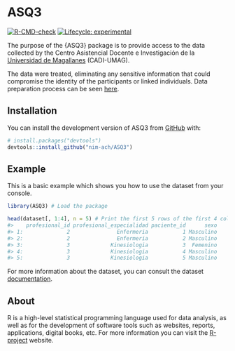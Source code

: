 
<!-- README.md is generated from README.Rmd. Please edit that file -->

# ASQ3

<!-- badges: start -->

[![R-CMD-check](https://github.com/nim-ach/ASQ3/workflows/R-CMD-check/badge.svg)](https://github.com/nim-ach/ASQ3/actions)
[![Lifecycle:
experimental](https://img.shields.io/badge/lifecycle-experimental-orange.svg)](https://lifecycle.r-lib.org/articles/stages.html#experimental)
<!-- badges: end -->

The purpose of the {ASQ3} package is to provide access to the data
collected by the Centro Asistencial Docente e Investigación de la
[Universidad de Magallanes](http://www.umag.cl/) (CADI-UMAG).

The data were treated, eliminating any sensitive information that could
compromise the identity of the participants or linked individuals. Data
preparation process can be seen [here](reference/data-prep.html).

## Installation

You can install the development version of ASQ3 from
[GitHub](https://github.com/) with:

``` r
# install.packages("devtools")
devtools::install_github("nim-ach/ASQ3")
```

## Example

This is a basic example which shows you how to use the dataset from your
<i class="fab fa-r-project"></i> console.

``` r
library(ASQ3) # Load the package

head(dataset[, 1:4], n = 5) # Print the first 5 rows of the first 4 columns
#>    profesional_id profesional_especialidad paciente_id      sexo
#> 1:              2               Enfermeria           1 Masculino
#> 2:              2               Enfermeria           2 Masculino
#> 3:              3             Kinesiologia           3  Femenino
#> 4:              3             Kinesiologia           4 Masculino
#> 5:              3             Kinesiologia           5 Masculino
```

For more information about the dataset, you can consult the dataset
[documentation](https://nim-ach.github.io/ASQ3/reference/dataset.html).

## About <i class="fab fa-r-project"></i>

R is a high-level statistical programming language used for data
analysis, as well as for the development of software tools such as
websites, reports, applications, digital books, etc. For more
information you can visit the
[R-project](https://www.r-project.org/about.html) website.
